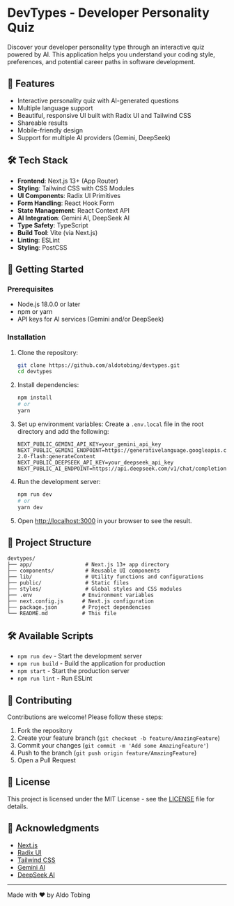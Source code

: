 # DevTypes - Developer Personality Quiz

Discover your developer personality type through an interactive quiz powered by AI. This application helps you understand your coding style, preferences, and potential career paths in software development.

## 🚀 Features

- Interactive personality quiz with AI-generated questions
- Multiple language support
- Beautiful, responsive UI built with Radix UI and Tailwind CSS
- Shareable results
- Mobile-friendly design
- Support for multiple AI providers (Gemini, DeepSeek)

## 🛠️ Tech Stack

- **Frontend**: Next.js 13+ (App Router)
- **Styling**: Tailwind CSS with CSS Modules
- **UI Components**: Radix UI Primitives
- **Form Handling**: React Hook Form
- **State Management**: React Context API
- **AI Integration**: Gemini AI, DeepSeek AI
- **Type Safety**: TypeScript
- **Build Tool**: Vite (via Next.js)
- **Linting**: ESLint
- **Styling**: PostCSS

## 🚀 Getting Started

### Prerequisites

- Node.js 18.0.0 or later
- npm or yarn
- API keys for AI services (Gemini and/or DeepSeek)

### Installation

1. Clone the repository:
   ```bash
   git clone https://github.com/aldotobing/devtypes.git
   cd devtypes
   ```

2. Install dependencies:
   ```bash
   npm install
   # or
   yarn
   ```

3. Set up environment variables:
   Create a `.env.local` file in the root directory and add the following:
   ```env
   NEXT_PUBLIC_GEMINI_API_KEY=your_gemini_api_key
   NEXT_PUBLIC_GEMINI_ENDPOINT=https://generativelanguage.googleapis.com/v1beta/models/gemini-2.0-flash:generateContent
   NEXT_PUBLIC_DEEPSEEK_API_KEY=your_deepseek_api_key
   NEXT_PUBLIC_AI_ENDPOINT=https://api.deepseek.com/v1/chat/completions
   ```

4. Run the development server:
   ```bash
   npm run dev
   # or
   yarn dev
   ```

5. Open [http://localhost:3000](http://localhost:3000) in your browser to see the result.

## 📂 Project Structure

```
devtypes/
├── app/                 # Next.js 13+ app directory
├── components/          # Reusable UI components
├── lib/                 # Utility functions and configurations
├── public/              # Static files
├── styles/              # Global styles and CSS modules
├── .env                # Environment variables
├── next.config.js      # Next.js configuration
├── package.json        # Project dependencies
└── README.md           # This file
```

## 🛠 Available Scripts

- `npm run dev` - Start the development server
- `npm run build` - Build the application for production
- `npm start` - Start the production server
- `npm run lint` - Run ESLint

## 🤝 Contributing

Contributions are welcome! Please follow these steps:

1. Fork the repository
2. Create your feature branch (`git checkout -b feature/AmazingFeature`)
3. Commit your changes (`git commit -m 'Add some AmazingFeature'`)
4. Push to the branch (`git push origin feature/AmazingFeature`)
5. Open a Pull Request

## 📄 License

This project is licensed under the MIT License - see the [LICENSE](LICENSE) file for details.

## 🙏 Acknowledgments

- [Next.js](https://nextjs.org/)
- [Radix UI](https://www.radix-ui.com/)
- [Tailwind CSS](https://tailwindcss.com/)
- [Gemini AI](https://ai.google.dev/)
- [DeepSeek AI](https://deepseek.com/)

---

Made with ❤️ by Aldo Tobing
